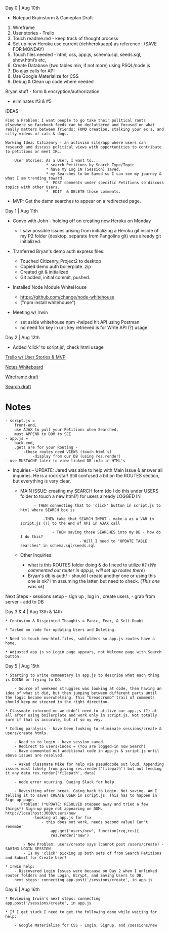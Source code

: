 Day 0 | Aug 10th
 * Notepad Brainstorm & Gameplan Draft
1. Wireframe
2. User stories - Trello
3. Touch readme.md - keep track of thought process 
4. Set up new Heroku use current (richherokuapp) as reference : (SAVE FOR MONDAY)
5. Touch files needed - html, css, app.js, schema.sql, seeds.sql, show.html’s etc, 
6. Create Database (two tables min, if not more) using PSQL/node.js
7. Do ajax calls for API
8. Use Google Materialize for CSS
9. Debug & Clean up code where needed

Bryan stuff - form & encryption/authorization
 - eliminates #3 & #5

IDEAS
<!-- 
  Scrapped Idea:  
    app that ….
    - pulls songs from soundcloud
    - connects them wth P4k review (JOIN TABLES)
    - users can POST comments (forum) --> 
 
    Find a Problem: I want people to go take their political rants elsewhere so facebook feeds can be decluttered and focused on what really matters between friends: FOMO creation, stalking your ex's, and silly videos of cats & dogs. 

    Working Idea: Citizenry - an activism site/app where users can research and discuss political views with opportunities to contribute to petitions or meet IRL.

        User Stories: As a User, I want to... 
                      * search Petitions by Search Type/Topic
                      * have my Log IN (Session) saved. 
                      * my Searches to be Saved so I can see my journey & what I am trending toward.
                      *  POST comments under specific Petitions so discuss topics with other Users.
                      *  EDIT  & DELETE those comments.

* MVP: Get the damn searches to appear on a redirected page.

Day 1 | Aug 11th

* Convo with John - holding off on creating new Heroku on Monday
    - I saw possible issues arising from initializing a Heroku git inside of my P2 folder (desktop, separate from Pangolins git) was already git initialized. 

* Tranferred Bryan's demo auth express files.
    - Touched Citizenry_Project2 to desktop
    - Copied demo auth boilerplate .zip
    - Created git & initialized
    - Git added, initial commit, pushed. 

* Installed Node Module WhiteHouse
    - https://github.com/change/node-whitehouse
    - ("npm install whitehouse")

* Meeting w/ Irwin
    - set aside whitehouse npm
     -helped hit API using Postman
    - no need for key in url; key retrieved is for Write API (?) usage

Day 2 | Aug 12th

* Added 'click' to script.js', check html usage

[Trello w/ User Stories & MVP](http://i.imgur.com/ch4Q5gw.png)

[Notes Whiteboard](http://i.imgur.com/GFQ9oa0.jpg)

[Wireframe draft](http://i.imgur.com/WOTIufB.png)

[Search draft](http://i.imgur.com/m7aALVY.png)

# Notes 
    - script.js = 
        front-end, 
        use AJAX to pull your Petitions when Searched,
        must APPEND to DOM to SEE 
    - app.js = 
        back-end,
        .gets are for your Routing - 
            -these routes need VIEWS (touch html's)
                -display from our DB (using res.render)
    - use MUSTACHE later to view linked DB info in HTML's

* Inquiries - UPDATE: Jared was able to help with Main Issue & answer all inquiries. He is a rock star! Still confused a bit on the ROUTES section, but everything is very clear. 

    - MAIN ISSUE: creating my SEARCH form (do I do this under USERS folder to touch a new html?) for users already LOGGED IN
                
                - THEN connecting that to 'click' button in script.js to html where SEARCH box is
                    
                    -THEN take that SEARCH INPUT - make a as a VAR in script.js (?) to the end of API in AJAX call

                        - THEN saving those SEARCHES into my DB - how do I do this? 
                                    - Will I need to "UPDATE TABLE searches" in schema.sql/seeds.sql
    - Other Inquiries:
        -  what is this ROUTES folder doing & do I need to utilize it? (*We commented out router in app.js, will set up routes there*)
        - Bryan's db is auth/ - should I create another one or using this one is ok? I'm assuming the latter, but need to check. (*This one was ok*)


Next Steps
        - sessions setup - sign up , log in , create users, 
        - grab from server - add to DB 

Day 3 & 4 | Aug 13th & 14th

    * Confusion & Disjointed Thoughts = Panic, Fear, & Self-Doubt 

    * Tacked on code for updating Users and Deleting. 

    * Need to touch new html.files, subfolders so app.js routes have a home.

    * Adjusted app.js so Login page appears, not Welcome page with Search button.

Day 5 | Aug 15th

    * Starting to write commentary in app.js to describe what each thing is DOING or trying to DO. 

        - Source of weekend struggles was looking at code, then having an idea of what it did, but then jumping between different parts until the logic became overwhelming. This "breadcrumb" trail of comments should keep me steered in the right direction.

    * Classmate informed me we didn't need to utilize our app.js (?) at all after using boilerplate and work only in script.js. Not totally sure if that is accurate, but if so oy vey.

    * Coding paralysis - have been looking to eliminate sessions/create & users/create htmls. 

        - Need to to login - have session saved.
        - Redirect to users/index = (You are logged-in now Search) 
        - Have commented out additional code in app.js & script.js until above issues are resolved.

        - Asked classmate Mike for help via pseudocode out loud. Appending issues most likely from giving res.render('filepath') but not feeding it any data res.render('filepath', data)

        - node error ocurring. Queing Slack for help

        - Revisiting after break. Going back to Login. Not saving. Am I telling it to save? CREATE USER in script.js. This has to happen in Sign-up page.
           Problem: (*UPDATE: RESOLVED stepped away and tried a few things*) Sign-up page not appearing on DOM. http://localhost:3000/users/new
                -looking at app.js for fix
                    - this does not work, needs second value? Can't remember
                        app.get('users/new', function(req,res){
                        res.render('new')
                      
            - New Problem: users/create says (cannot post /users/create) - SAVING LOGIN SESSION
            - Is my 'click' picking up both sets of from Search Petitions and Submit for Create User?

    * Irwin help: 
        - Discovered Login Issues were because on Day 2 when I unlinked router folders and the Login, Bcrypt, and Saving Users to DB.
        next steps: connecting app.post('/sessions/create', in app.js

Day 6 | Aug 16th
    
    * Reviewing Irwin's next steps: connecting app.post('/sessions/create', in app.js

    * If I get stuck I need to get the following done while waiting for help:

        - Google Materialize for CSS - Login, Signup, and /sessions/new




